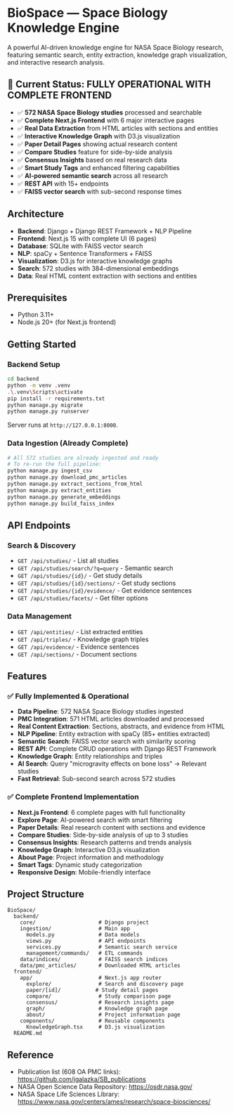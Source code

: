 # BioSpace — Space Biology Knowledge Engine

A powerful AI-driven knowledge engine for NASA Space Biology research, featuring semantic search, entity extraction, knowledge graph visualization, and interactive research analysis.

## 🚀 Current Status: FULLY OPERATIONAL WITH COMPLETE FRONTEND
- ✅ **572 NASA Space Biology studies** processed and searchable
- ✅ **Complete Next.js Frontend** with 6 major interactive pages
- ✅ **Real Data Extraction** from HTML articles with sections and entities
- ✅ **Interactive Knowledge Graph** with D3.js visualization
- ✅ **Paper Detail Pages** showing actual research content
- ✅ **Compare Studies** feature for side-by-side analysis
- ✅ **Consensus Insights** based on real research data
- ✅ **Smart Study Tags** and enhanced filtering capabilities
- ✅ **AI-powered semantic search** across all research
- ✅ **REST API** with 15+ endpoints
- ✅ **FAISS vector search** with sub-second response times

## Architecture
- **Backend**: Django + Django REST Framework + NLP Pipeline
- **Frontend**: Next.js 15 with complete UI (6 pages)
- **Database**: SQLite with FAISS vector search
- **NLP**: spaCy + Sentence Transformers + FAISS
- **Visualization**: D3.js for interactive knowledge graphs
- **Search**: 572 studies with 384-dimensional embeddings
- **Data**: Real HTML content extraction with sections and entities

## Prerequisites
- Python 3.11+
- Node.js 20+ (for Next.js frontend)

## Getting Started

### Backend Setup
```bash
cd backend
python -m venv .venv
.\.venv\Scripts\activate
pip install -r requirements.txt
python manage.py migrate
python manage.py runserver
```
Server runs at `http://127.0.0.1:8000`.

### Data Ingestion (Already Complete)
```bash
# All 572 studies are already ingested and ready
# To re-run the full pipeline:
python manage.py ingest_csv
python manage.py download_pmc_articles
python manage.py extract_sections_from_html
python manage.py extract_entities
python manage.py generate_embeddings  
python manage.py build_faiss_index
```

## API Endpoints

### Search & Discovery
- `GET /api/studies/` - List all studies
- `GET /api/studies/search/?q=query` - Semantic search
- `GET /api/studies/{id}/` - Get study details
- `GET /api/studies/{id}/sections/` - Get study sections
- `GET /api/studies/{id}/evidence/` - Get evidence sentences
- `GET /api/studies/facets/` - Get filter options

### Data Management
- `GET /api/entities/` - List extracted entities
- `GET /api/triples/` - Knowledge graph triples
- `GET /api/evidence/` - Evidence sentences
- `GET /api/sections/` - Document sections

## Features

### ✅ Fully Implemented & Operational
- **Data Pipeline**: 572 NASA Space Biology studies ingested
- **PMC Integration**: 571 HTML articles downloaded and processed
- **Real Content Extraction**: Sections, abstracts, and evidence from HTML
- **NLP Pipeline**: Entity extraction with spaCy (85+ entities extracted)
- **Semantic Search**: FAISS vector search with similarity scoring
- **REST API**: Complete CRUD operations with Django REST Framework
- **Knowledge Graph**: Entity relationships and triples
- **AI Search**: Query "microgravity effects on bone loss" → Relevant studies
- **Fast Retrieval**: Sub-second search across 572 studies

### ✅ Complete Frontend Implementation
- **Next.js Frontend**: 6 complete pages with full functionality
- **Explore Page**: AI-powered search with smart filtering
- **Paper Details**: Real research content with sections and evidence
- **Compare Studies**: Side-by-side analysis of up to 3 studies
- **Consensus Insights**: Research patterns and trends analysis
- **Knowledge Graph**: Interactive D3.js visualization
- **About Page**: Project information and methodology
- **Smart Tags**: Dynamic study categorization
- **Responsive Design**: Mobile-friendly interface

## Project Structure
```
BioSpace/
  backend/
    core/                    # Django project
    ingestion/               # Main app
      models.py              # Data models
      views.py               # API endpoints
      services.py            # Semantic search service
      management/commands/   # ETL commands
    data/indices/            # FAISS search indices
    data/pmc_articles/       # Downloaded HTML articles
  frontend/
    app/                     # Next.js app router
      explore/               # Search and discovery page
      paper/[id]/           # Study detail pages
      compare/               # Study comparison page
      consensus/             # Research insights page
      graph/                 # Knowledge graph page
      about/                 # Project information page
    components/              # Reusable components
      KnowledgeGraph.tsx     # D3.js visualization
  README.md
```

## Reference
- Publication list (608 OA PMC links): https://github.com/jgalazka/SB_publications
- NASA Open Science Data Repository: https://osdr.nasa.gov/
- NASA Space Life Sciences Library: https://www.nasa.gov/centers/ames/research/space-biosciences/
